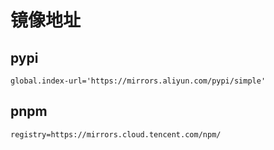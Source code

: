 # 镜像地址

## pypi

```
global.index-url='https://mirrors.aliyun.com/pypi/simple'
```

## pnpm

```
registry=https://mirrors.cloud.tencent.com/npm/
```